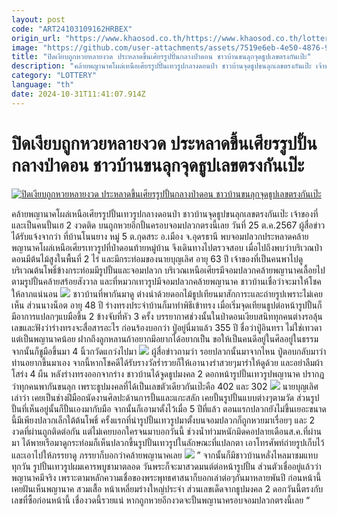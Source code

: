 ```yaml
---
layout: post
code: "ART24103109162HRBEX"
origin_url: "https://www.khaosod.co.th/https://www.khaosod.co.th/lottery/news_9476469"
image: "https://github.com/user-attachments/assets/7519e6eb-4e50-4876-98ce-3f47da7cadbf"
title: "ปิดเงียบถูกหวยหลายงวด ประหลาดขึ้นเศียรรูปปั้นกลางป่าดอน ชาวบ้านขนลุกจุดธูปเลขตรงกันเป๊ะ"
description: "คล้ายพญานาคโผล่เหนือเศียรรูปปั้นเทวรูปกลางดอนป่า ชาวบ้านจุดธูปขนลุกเลขตรงกันเป๊ะ เจ้าของที่และเป็นคนปั้นเฮ 2 งวดติด บนถูกหวยอีกปั้นครอบจอมปลวกตรงนี้เลย"
category: "LOTTERY"
language: "th"
date: 2024-10-31T11:41:07.914Z
---
```


# ปิดเงียบถูกหวยหลายงวด ประหลาดขึ้นเศียรรูปปั้นกลางป่าดอน ชาวบ้านขนลุกจุดธูปเลขตรงกันเป๊ะ

[![ปิดเงียบถูกหวยหลายงวด ประหลาดขึ้นเศียรรูปปั้นกลางป่าดอน ชาวบ้านขนลุกจุดธูปเลขตรงกันเป๊ะ](https://www.khaosod.co.th/wpapp/uploads/2024/10/Famous-lottery.jpg "ปิดเงียบถูกหวยหลายงวด ประหลาดขึ้นเศียรรูปปั้นกลางป่าดอน ชาวบ้านขนลุกจุดธูปเลขตรงกันเป๊ะ")](https://www.khaosod.co.th/wpapp/uploads/2024/10/Famous-lottery.jpg)

คล้ายพญานาคโผล่เหนือเศียรรูปปั้นเทวรูปกลางดอนป่า ชาวบ้านจุดธูปขนลุกเลขตรงกันเป๊ะ เจ้าของที่และเป็นคนปั้นเฮ 2 งวดติด บนถูกหวยอีกปั้นครอบจอมปลวกตรงนี้เลย
วันที่ 25 ต.ค.2567 ผู้สื่อข่าวได้รับแจ้งจากว่า ที่บ้านโนนยาง หมู่ 5 ต.กุดสระ อ.เมือง จ.อุดรธานี พบจอมปลวกประหลาดคล้ายพญานาคโผล่เหนือเศียรเทวรูปที่ป่าดอนท้ายหมู่บ้าน จึงเดินทางไปตรวจสอบ เมื่อไปถึงพบว่าบริเวณป่าดอนมีต้นไม้สูงในพื้นที่ 2 ไร่ และมีกระท่อมของนายบุญเลิศ อายุ 63 ปี เจ้าของที่เป็นคนพาไปดู
บริเวณต้นโพธิ์ข้างกระท่อมมีรูปปั้นและจอมปลวก บริเวณเหนือเศียรมีจอมปลวกคล้ายพญานาคเลื้อยไปตามรูปปั้นคล้ายสร้อยสังวาล และที่หมวกเทวรูปมีจอมปลวกคล้ายพญานาค ชาวบ้านเชื่อว่าจะมาให้โชคให้ลาภแน่นอน
[![](https://www.khaosod.co.th/wpapp/uploads/2024/10/หวย6-696x392.jpg)](https://www.khaosod.co.th/wpapp/uploads/2024/10/หวย6.jpg)
ชาวบ้านที่พากันมาดู ต่างนำด้วยดอกไม้ธูปเทียนมาสักการะและถ่ายรูปเพราะไม่เคยเห็น ส่วนนางน็อต อายุ 48 ปี ร่างทรงประจำบ้านก็มาทำพิธีเข้าทรง เมื่อเริ่มจุดเทียนธูปต่อหน้ารูปปั้นก็มีอาการแปลกๆแบมือขึ้น 2 ข้างจับที่หัว 3 ครั้ง บรรยากาศช่วงนั้นในป่าดอนเงียบสนิททุกคนต่างรอลุ้นเลขและฟังว่าร่างทรงจะสื่อสารอะไร ก่อนร้องบอกว่า ปู่อยู่นี่มาแล้ว 355 ปี ชื่อว่าปู่อินทรา ไม่ใช่เทวดาแต่เป็นพญานาคน้อย ฝากถึงลูกหลานถ้าอยากมีอยากได้อยากเป็น ขอให้เป็นคนดีอยู่ในศีลอยู่ในธรรม จากนั้นก็ชูมือขึ้นมา 4 นิ้วกวัดแกว่งไปมา
[![](https://www.khaosod.co.th/wpapp/uploads/2024/10/หวย3-2-696x392.jpg)](https://www.khaosod.co.th/wpapp/uploads/2024/10/หวย3-2.jpg)
ผู้สื่อข่าวถามว่า รอยปลวกนั้นมาจากไหน ปู่ตอบกลับมาว่าท่านอยากขึ้นมาเอง จากนี้หากโชคดีได้รับรางวัลร่ำรวยก็ให้เอานางรำสวยๆมารำให้ดูด้วย และอย่าลืมผ้าโสร่ง 4 ผืน หลังร่างทรงออกจากร่าง ชาวบ้านได้จูดธูปมงคล 2 ดอกหน้ารูปปั้นเทวรูปพญานาค ปรากฎว่าทุกคนพากันขนลุก เพราะธูปมงคลที่ได้เป็นเลขตัวเดียวกันเป๊ะคือ 402 และ 302
[![](https://www.khaosod.co.th/wpapp/uploads/2024/10/หวย7-696x392.jpg)](https://www.khaosod.co.th/wpapp/uploads/2024/10/หวย7.jpg)
นายบุญเลิศ เล่าว่า เคยเป็นช่างฝีมือถนัดงานศิลปะด้านการปั้นและแกะสลัก เคยปั้นรูปปั้นแบบต่างๆตามวัด ส่วนรูปปั้นที่เห็นอยู่นั้นก็ปั้นเองมากับมือ จากนั้นก็เอามาตั้งไว้เมื่อ 5 ปีที่แล้ว ตอนแรกปลวกยังไม่ขึ้นเยอะขนาดนี้มีเพียงปลวกเล็กใต้ต้นโพธิ์ ครั้งแรกที่นำรูปปั้นเทวรูปมาตั้งบนจอมปลวกก็ถูกหวยมาเรื่อยๆ และ 2 งวดที่ผ่านถูกติดต่อกัน แต่ไม่เคยบอกใครจนมาบอกวันนี้ ช่วงน้ำท่วมหนักมิดคอปลายเดือนส.ค.ที่ผ่านมา ได้พายเรือมาดูกระท่อมก็เห็นปลวกขึ้นรูปปั้นเทวรูปในลักษณะที่แปลกตา เอาโทรศัพท์ถ่ายรูปเก็บไว้และเอาไปให้ภรรยาดู ภรรยาก็บอกว่าคล้ายพญานาคเลย
[![](https://www.khaosod.co.th/wpapp/uploads/2024/10/หวย2-3-696x392.jpg)](https://www.khaosod.co.th/wpapp/uploads/2024/10/หวย2-3.jpg)
” จากนั้นก็มีชาวบ้านหลั่งไหลมาชมแทบทุกวัน รูปปั้นเทวรูปผมเคารพบูชามาตลอด วันพระก็จะมาสวดมนต์ต่อหน้ารูปปั้น ส่วนตัวเชื่ออยู่แล้วว่าพญานาคมีจริง เพราะตามหลักความเชื่อของพระพุทธศาสนาก็บอกเล่าต่อๆกันมาหลายพันปี ก่อนหน้านี้เคยฝันเห็นพญานาค สวมเสื้อ หน้าเหลี่ยมร่างใหญ่ประจำ ส่วนเลขเด็ดจากธูปมงคล 2 ดอกวันนี้ตรงกับเลขที่ซื้อก่อนหน้านี้ เชื่องวดนี้รวยแน่ หากถูกหวยอีกงวดจะปั้นพญานาครอบจอมปลวกตรงนี้เลย “